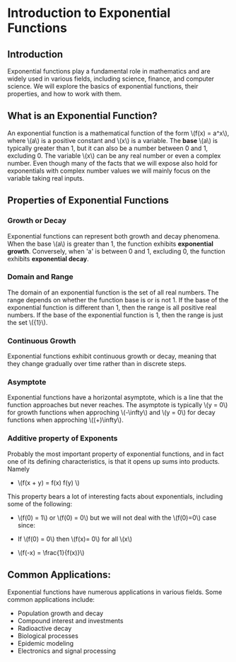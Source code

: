 # Introduction to Exponential Functions

## Introduction
Exponential functions play a fundamental role in mathematics and are widely used in various fields, including science, finance, and computer science. We will explore the basics of exponential functions, their properties, and how to work with them.

## What is an Exponential Function?
An exponential function is a mathematical function of the form \\(f(x) = a^x\\), where \\(a\\) is a positive constant and \\(x\\) is a variable. The **base** \\(a\\) is typically greater than 1, but it can also be a number between 0 and 1, excluding 0. The variable \\(x\\) can be any real number or even a complex number. Even though many of the facts that we will expose also hold for exponentials with complex number values we will mainly focus on the variable taking real inputs.

## Properties of Exponential Functions

### Growth or Decay 

Exponential functions can represent both growth and decay phenomena. When the base \\(a\\) is greater than 1, the function exhibits **exponential growth**. Conversely, when 'a' is between 0 and 1, excluding 0, the function exhibits **exponential decay**.

### Domain and Range
The domain of an exponential function is the set of all real numbers. The range depends on whether the function base is or is not 1. If the base of the exponential function is different than 1, then the range is all positive real numbers. If the base of the exponential function is 1, then the range is just the set \\(\{1\}\\).

### Continuous Growth 
Exponential functions exhibit continuous growth or decay, meaning that they change gradually over time rather than in discrete steps.

### Asymptote 
Exponential functions have a horizontal asymptote, which is a line that the function approaches but never reaches. The asymptote is typically \\(y = 0\\) for growth functions when approching \\(-\infty\\) and \\(y = 0\\) for decay functions when approching \\((+)\infty\\).

### Additive property of Exponents

Probably the most important property of exponential functions, and in fact one of its defining characteristics, is that it opens up sums into products. Namely

- \\(f(x + y) = f(x) f(y) \\)

This property bears a lot of interesting facts about exponentials, including some of the following:

- \\(f(0) = 1\\) or \\(f(0) = 0\\) but we will not deal with the \\(f(0)=0\\) case since:

-  If \\(f(0) = 0\\) then \\(f(x)= 0\\) for all \\(x\\)

- \\(f(-x) = \frac{1}{f(x)}\\)


## Common Applications:

Exponential functions have numerous applications in various fields. Some common applications include:

- Population growth and decay
- Compound interest and investments
- Radioactive decay
- Biological processes
- Epidemic modeling
- Electronics and signal processing